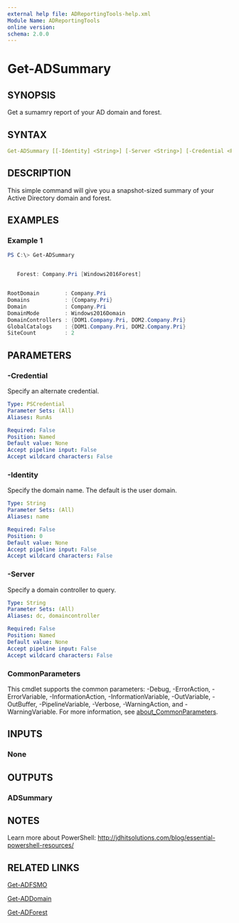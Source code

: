 ```yaml
---
external help file: ADReportingTools-help.xml
Module Name: ADReportingTools
online version:
schema: 2.0.0
---
```


# Get-ADSummary

## SYNOPSIS

Get a sumamry report of your AD domain and forest.

## SYNTAX

```yaml
Get-ADSummary [[-Identity] <String>] [-Server <String>] [-Credential <PSCredential>] [<CommonParameters>]
```

## DESCRIPTION

This simple command will give you a snapshot-sized summary of your Active Directory domain and forest.

## EXAMPLES

### Example 1

```powershell
PS C:\> Get-ADSummary


   Forest: Company.Pri [Windows2016Forest]


RootDomain        : Company.Pri
Domains           : {Company.Pri}
Domain            : Company.Pri
DomainMode        : Windows2016Domain
DomainControllers : {DOM1.Company.Pri, DOM2.Company.Pri}
GlobalCatalogs    : {DOM1.Company.Pri, DOM2.Company.Pri}
SiteCount         : 2
```

## PARAMETERS

### -Credential

Specify an alternate credential.

```yaml
Type: PSCredential
Parameter Sets: (All)
Aliases: RunAs

Required: False
Position: Named
Default value: None
Accept pipeline input: False
Accept wildcard characters: False
```

### -Identity

Specify the domain name. The default is the user domain.

```yaml
Type: String
Parameter Sets: (All)
Aliases: name

Required: False
Position: 0
Default value: None
Accept pipeline input: False
Accept wildcard characters: False
```

### -Server

Specify a domain controller to query.

```yaml
Type: String
Parameter Sets: (All)
Aliases: dc, domaincontroller

Required: False
Position: Named
Default value: None
Accept pipeline input: False
Accept wildcard characters: False
```

### CommonParameters

This cmdlet supports the common parameters: -Debug, -ErrorAction, -ErrorVariable, -InformationAction, -InformationVariable, -OutVariable, -OutBuffer, -PipelineVariable, -Verbose, -WarningAction, and -WarningVariable. For more information, see [about_CommonParameters](http://go.microsoft.com/fwlink/?LinkID=113216).

## INPUTS

### None

## OUTPUTS

### ADSummary

## NOTES

Learn more about PowerShell:
http://jdhitsolutions.com/blog/essential-powershell-resources/

## RELATED LINKS

[Get-ADFSMO](Get-ADFSMO.md)

[Get-ADDomain]()

[Get-ADForest]()
